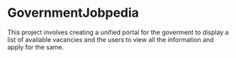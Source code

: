 # GovernmentJobpedia
This project involves creating a unified portal for the goverment to display a list of available vacancies and the users to view all the information and apply for the same.
